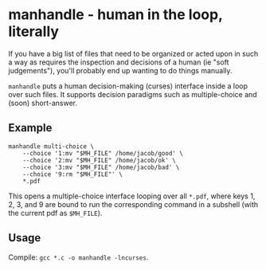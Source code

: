 # manhandle - human in the loop, literally

If you have a big list of files that need to be organized or acted upon in such
a way as requires the inspection and decisions of a human (ie "soft
judgements"), you'll probably end up wanting to do things manually.

`manhandle` puts a human decision-making (curses) interface inside a loop over
such files. It supports decision paradigms such as multiple-choice and (soon)
short-answer.

## Example

```
manhandle multi-choice \
    --choice '1:mv "$MH_FILE" /home/jacob/good' \
    --choice '2:mv "$MH_FILE" /home/jacob/ok' \
    --choice '3:mv "$MH_FILE" /home/jacob/bad' \
    --choice '9:rm "$MH_FILE"' \
    *.pdf
```

This opens a multiple-choice interface looping over all `*.pdf`, where keys 1,
2, 3, and 9 are bound to run the corresponding command in a subshell (with the
current pdf as `$MH_FILE`).

## Usage

Compile: `gcc *.c -o manhandle -lncurses`.

